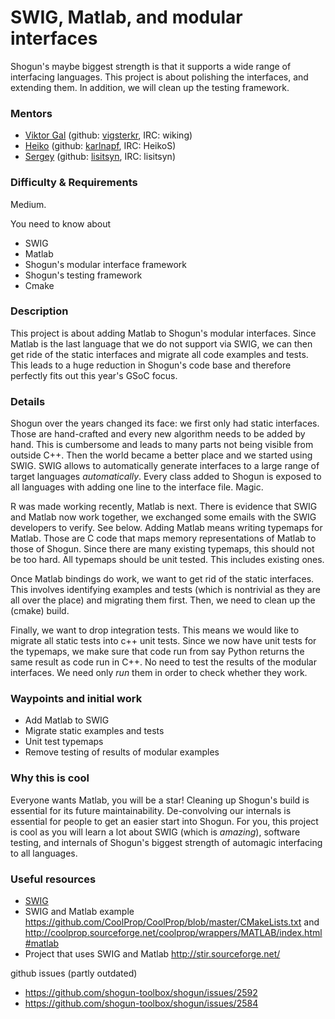# SWIG, Matlab, and modular interfaces
Shogun's maybe biggest strength is that it supports a wide range of interfacing languages. This project is about polishing the interfaces, and extending them. In addition, we will clean up the testing framework.

### Mentors
 * [Viktor Gal](http://maeth.com/) (github: [vigsterkr](https://github.com/vigsterkr), IRC: wiking)
 * [Heiko](Heiko%20Strathmann) (github: [karlnapf](https://github.com/karlnapf), IRC: HeikoS)
 * [Sergey](Sergey%20Lisitsyn) (github: [lisitsyn](https://github.com/lisitsyn), IRC: lisitsyn)

### Difficulty & Requirements
Medium.

You need to know about
 * SWIG
 * Matlab
 * Shogun's modular interface framework
 * Shogun's testing framework
 * Cmake

### Description
This project is about adding Matlab to Shogun's modular interfaces. Since Matlab is the last language that we do not support via SWIG, we can then get ride of the static interfaces and migrate all code examples and tests. This leads to a huge reduction in Shogun's code base and therefore perfectly fits out this year's GSoC focus.


### Details
Shogun over the years changed its face: we first only had static interfaces. Those are hand-crafted and every new algorithm needs to be added by hand. This is cumbersome and leads to many parts not being visible from outside C++. Then the world became a better place and we started using SWIG. SWIG allows to automatically generate interfaces to a large range of target languages *automatically*. Every class added to Shogun is exposed to all languages with adding one line to the interface file. Magic.

R was made working recently, Matlab is next. There is evidence that SWIG and Matlab now work together, we exchanged some emails with the SWIG developers to verify. See below. Adding Matlab means writing typemaps for Matlab. Those are C code that maps memory representations of Matlab to those of Shogun. Since there are many existing typemaps, this should not be too hard. All typemaps should be unit tested. This includes existing ones.

Once Matlab bindings do work, we want to get rid of the static interfaces. This involves identifying examples and tests (which is nontrivial as they are all over the place) and migrating them first. Then, we need to clean up the (cmake) build.

Finally, we want to drop integration tests. This means we would like to migrate all static tests into c++ unit tests. Since we now have unit tests for the typemaps, we make sure that code run from say Python returns the same result as code run in C++. No need to test the results of the modular interfaces. We need only *run* them in order to check whether they work.

### Waypoints and initial work
 * Add Matlab to SWIG
 * Migrate static examples and tests
 * Unit test typemaps
 * Remove testing of results of modular examples

### Why this is cool
Everyone wants Matlab, you will be a star!
Cleaning up Shogun's build is essential for its future maintainability. De-convolving our internals is essential for people to get an easier start into Shogun. For you, this project is cool as you will learn a lot about SWIG (which is *amazing*), software testing, and internals of Shogun's biggest strength of automagic interfacing to all languages.

### Useful resources
 * [SWIG](http://www.swig.org/)
 * SWIG and Matlab example https://github.com/CoolProp/CoolProp/blob/master/CMakeLists.txt and http://coolprop.sourceforge.net/coolprop/wrappers/MATLAB/index.html#matlab
 * Project that uses SWIG and Matlab http://stir.sourceforge.net/

github issues (partly outdated)
 * https://github.com/shogun-toolbox/shogun/issues/2592
 * https://github.com/shogun-toolbox/shogun/issues/2584